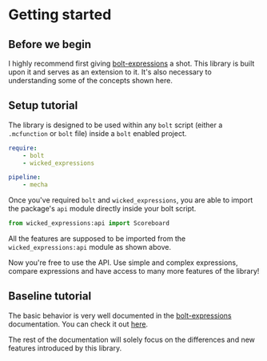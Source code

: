 # Getting started



## Before we begin

I highly recommend first giving [bolt-expressions](https://github.com/rx-modules/bolt-expressions) a shot. This library is built upon it and serves as an extension to it. It's also necessary to understanding some of the concepts shown here.


## Setup tutorial

The library is designed to be used within any `bolt` script (either a `.mcfunction` or `bolt` file) inside a `bolt` enabled project.

```yaml
require:
    - bolt
    - wicked_expressions

pipeline:
    - mecha
```

Once you've required `bolt` and `wicked_expressions`, you are able to import the package's `api` module directly inside your bolt script.

```py
from wicked_expressions:api import Scoreboard
```

All the features are supposed to be imported from the `wicked_expressions:api` module as shown above.

Now you're free to use the API. Use simple and complex expressions, compare expressions and have access to many more features of the library!


## Baseline tutorial

The basic behavior is very well documented in the [bolt-expressions](https://github.com/rx-modules/bolt-expressions) documentation. You can check it out [here](https://rx-modules.github.io/bolt-expressions/tutorial/).

The rest of the documentation will solely focus on the differences and new features introduced by this library.